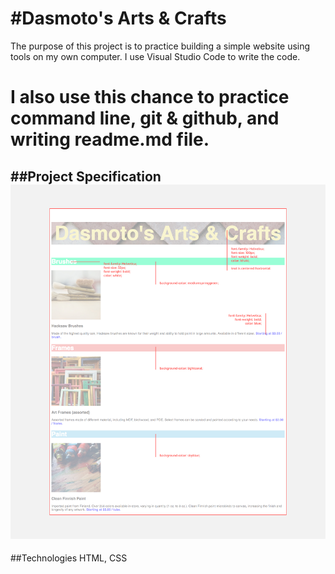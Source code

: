 #Dasmoto's Arts & Crafts
====
The purpose of this project is to practice building a simple website using tools on my own computer. I use Visual Studio Code to write the code.

I also use this chance to practice command line, git & github, and writing readme.md file. 
===
##Project Specification
![Specification](./resources/images/dasmotos-arts_redline.jpg)
---
##Technologies 
HTML, CSS
